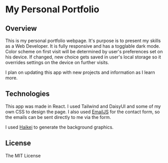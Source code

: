 # My Personal Portfolio

## Overview

This is my personal portfolio webpage. It's purpose is to present my skills as a Web Developer. It is fully responsive and has a togglable dark mode. Color scheme on first visit will be determined by user's preferences set on his device. If changed, new choice gets saved in user's local storage so it overrides settings on the device on further visits.

I plan on updating this app with new projects and information as I learn more.

## Technologies

This app was made in React. I used Tailwind and DaisyUI and some of my own CSS to design the page. I also used [EmailJS](https://www.emailjs.com/) for the contact form, so the emails can be sent directly to me via the form.

I used [Haikei](https://haikei.app/) to generate the background graphics.

## License

The MIT License
